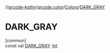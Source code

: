 //[qrcode-kotlin](../../../index.md)/[qrcode.color](../index.md)/[Colors](index.md)/[DARK_GRAY](-d-a-r-k_-g-r-a-y.md)

# DARK_GRAY

[common]\
const val [DARK_GRAY](-d-a-r-k_-g-r-a-y.md): [Int](https://kotlinlang.org/api/latest/jvm/stdlib/kotlin-stdlib/kotlin/-int/index.html)
